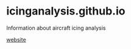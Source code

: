 # icinganalysis.github.io
Information about aircraft icing analysis

[website](icinganalysis.github.io)
